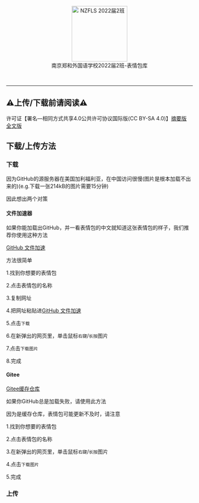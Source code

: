 <p align="center">
<a href="https://github.com/NJZFLSc2g2022/NJZFLSc2g2022-Emoji-library">
  <img width="150" src="https://github.com/NJZFLSc2g2022/NJZFLSc2g2022-Emoji-library/blob/main/NZFLS%202022%E5%B1%8A2%E7%8F%AD.png" alt="NZFLS 2022届2班" width="300">
</a>
<br>
南京郑和外国语学校2022届2班-表情包库
</p>

<p align="center">
  <img src="https://img.shields.io/badge/Produced%20by-%E5%8D%97%E4%BA%AC%E9%83%91%E5%92%8C%E5%A4%96%E5%9B%BD%E8%AF%AD%E5%AD%A6%E6%A0%A12022%E5%B1%8A2%E7%8F%AD-blue" alt="">
  <img src="https://img.shields.io/badge/category-%E8%A1%A8%E6%83%85%E5%8C%85%E5%BA%93-blue" alt="">
  <img src="https://img.shields.io/badge/main%20contributor-Quansen%20Wang-brightgreen" alt="">
  <img src="https://img.shields.io/badge/license-CC--BY--SA--4.0-brightgreen" alt="">
</p>

***

## ⚠️上传/下载前请阅读⚠️

许可证【署名—相同方式共享4.0公共许可协议国际版(CC BY-SA 4.0)】[摘要版](https://creativecommons.org/licenses/by-sa/4.0/deed.zh) [全文版](https://creativecommons.org/licenses/by-sa/4.0/legalcode.zh-Hans)

## 下载/上传方法

### 下载

因为GitHub的源服务器在美国加利福利亚，在中国访问很慢(图片是根本加载不出来的)(e.g.下载一张214kB的图片需要15分钟)

因此想出两个对策

#### 文件加速器

如果你能加载出GitHub，并一看表情包的中文就知道这张表情包的样子，我们推荐你使用这种方法

[GitHub 文件加速](https://gh.api.99988866.xyz)

方法很简单

1.找到你想要的表情包

2.点击表情包的名称

3.复制网址

4.把网址粘贴进[GitHub 文件加速](https://gh.api.99988866.xyz)

5.点击`下载`

6.在新弹出的网页里，单击鼠标`右键`/`长按`图片

7.点击`下载图片`

8.完成

#### Gitee

[Gitee缓存仓库](https://gitee.com/FredWQS/NJZFLSc2g2022-Emoji-library)

如果你GitHub总是加载失败，请使用此方法

因为是缓存仓库，表情包可能更新不及时，请注意

1.找到你想要的表情包

2.点击表情包的名称

3.在新弹出的网页里，单击鼠标`右键`/`长按`图片

4.点击`下载图片`

5.完成

### 上传
